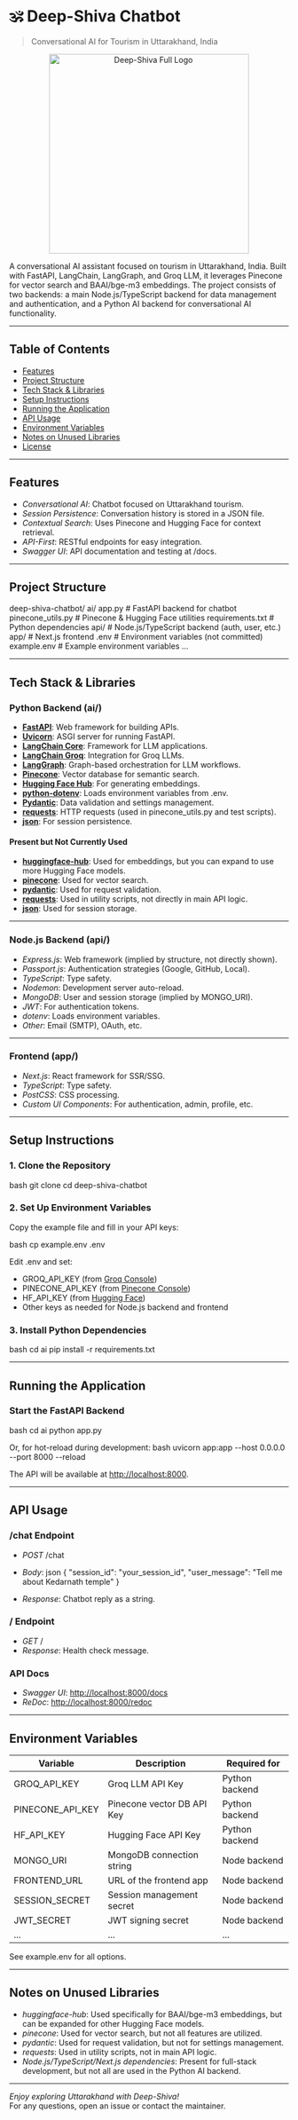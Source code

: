 # 🕉️ Deep-Shiva Chatbot
> Conversational AI for Tourism in Uttarakhand, India

<p align="center">
  <img src="https://shivaay.upayan.dev/icon-full.svg" alt="Deep-Shiva Full Logo" width="360" />
</p>

A conversational AI assistant focused on tourism in Uttarakhand, India. Built with FastAPI, LangChain, LangGraph, and Groq LLM, it leverages Pinecone for vector search and BAAI/bge-m3 embeddings. The project consists of two backends: a main Node.js/TypeScript backend for data management and authentication, and a Python AI backend for conversational AI functionality.

---

## Table of Contents

- [Features](#features)
- [Project Structure](#project-structure)
- [Tech Stack & Libraries](#tech-stack--libraries)
- [Setup Instructions](#setup-instructions)
- [Running the Application](#running-the-application)
- [API Usage](#api-usage)
- [Environment Variables](#environment-variables)
- [Notes on Unused Libraries](#notes-on-unused-libraries)
- [License](#license)

---

## Features

- *Conversational AI*: Chatbot focused on Uttarakhand tourism.
- *Session Persistence*: Conversation history is stored in a JSON file.
- *Contextual Search*: Uses Pinecone and Hugging Face for context retrieval.
- *API-First*: RESTful endpoints for easy integration.
- *Swagger UI*: API documentation and testing at /docs.

---

## Project Structure


deep-shiva-chatbot/
  ai/
    app.py                # FastAPI backend for chatbot
    pinecone_utils.py     # Pinecone & Hugging Face utilities
    requirements.txt      # Python dependencies
  api/                    # Node.js/TypeScript backend (auth, user, etc.)
  app/                    # Next.js frontend
  .env                    # Environment variables (not committed)
  example.env             # Example environment variables
  ...


---

## Tech Stack & Libraries

### Python Backend (ai/)

- **[FastAPI](https://fastapi.tiangolo.com/)**: Web framework for building APIs.
- **[Uvicorn](https://www.uvicorn.org/)**: ASGI server for running FastAPI.
- **[LangChain Core](https://python.langchain.com/docs/get_started/introduction)**: Framework for LLM applications.
- **[LangChain Groq](https://python.langchain.com/docs/integrations/llms/groq/)**: Integration for Groq LLMs.
- **[LangGraph](https://github.com/langchain-ai/langgraph)**: Graph-based orchestration for LLM workflows.
- **[Pinecone](https://www.pinecone.io/)**: Vector database for semantic search.
- **[Hugging Face Hub](https://huggingface.co/docs/huggingface_hub/index)**: For generating embeddings.
- **[python-dotenv](https://pypi.org/project/python-dotenv/)**: Loads environment variables from .env.
- **[Pydantic](https://docs.pydantic.dev/)**: Data validation and settings management.
- **[requests](https://docs.python-requests.org/)**: HTTP requests (used in pinecone_utils.py and test scripts).
- **[json](https://docs.python.org/3/library/json.html)**: For session persistence.

#### Present but Not Currently Used

- **[huggingface-hub](https://pypi.org/project/huggingface-hub/)**: Used for embeddings, but you can expand to use more Hugging Face models.
- **[pinecone](https://pypi.org/project/pinecone/)**: Used for vector search.
- **[pydantic](https://pydantic-docs.helpmanual.io/)**: Used for request validation.
- **[requests](https://pypi.org/project/requests/)**: Used in utility scripts, not directly in main API logic.
- **[json](https://docs.python.org/3/library/json.html)**: Used for session storage.

---

### Node.js Backend (api/)

- *Express.js*: Web framework (implied by structure, not directly shown).
- *Passport.js*: Authentication strategies (Google, GitHub, Local).
- *TypeScript*: Type safety.
- *Nodemon*: Development server auto-reload.
- *MongoDB*: User and session storage (implied by MONGO_URI).
- *JWT*: For authentication tokens.
- *dotenv*: Loads environment variables.
- *Other*: Email (SMTP), OAuth, etc.

---

### Frontend (app/)

- *Next.js*: React framework for SSR/SSG.
- *TypeScript*: Type safety.
- *PostCSS*: CSS processing.
- *Custom UI Components*: For authentication, admin, profile, etc.

---

## Setup Instructions

### 1. Clone the Repository

bash
git clone <repo-url>
cd deep-shiva-chatbot


### 2. Set Up Environment Variables

Copy the example file and fill in your API keys:

bash
cp example.env .env


Edit .env and set:

- GROQ_API_KEY (from [Groq Console](https://console.groq.com/))
- PINECONE_API_KEY (from [Pinecone Console](https://app.pinecone.io/))
- HF_API_KEY (from [Hugging Face](https://huggingface.co/settings/tokens))
- Other keys as needed for Node.js backend and frontend

### 3. Install Python Dependencies

bash
cd ai
pip install -r requirements.txt


---

## Running the Application

### Start the FastAPI Backend

bash
cd ai
python app.py

Or, for hot-reload during development:
bash
uvicorn app:app --host 0.0.0.0 --port 8000 --reload


The API will be available at [http://localhost:8000](http://localhost:8000).

---

## API Usage

### /chat Endpoint

- *POST* /chat
- *Body*:
  json
  {
    "session_id": "your_session_id",
    "user_message": "Tell me about Kedarnath temple"
  }
  
- *Response*: Chatbot reply as a string.

### / Endpoint

- *GET* /
- *Response*: Health check message.

### API Docs

- *Swagger UI*: [http://localhost:8000/docs](http://localhost:8000/docs)
- *ReDoc*: [http://localhost:8000/redoc](http://localhost:8000/redoc)

---

## Environment Variables

| Variable            | Description                        | Required for      |
|---------------------|------------------------------------|-------------------|
| GROQ_API_KEY        | Groq LLM API Key                   | Python backend    |
| PINECONE_API_KEY    | Pinecone vector DB API Key         | Python backend    |
| HF_API_KEY          | Hugging Face API Key               | Python backend    |
| MONGO_URI           | MongoDB connection string          | Node backend      |
| FRONTEND_URL        | URL of the frontend app            | Node backend      |
| SESSION_SECRET      | Session management secret          | Node backend      |
| JWT_SECRET          | JWT signing secret                 | Node backend      |
| ...                 | ...                                | ...               |

See example.env for all options.

---

## Notes on Unused Libraries

- *huggingface-hub*: Used specifically for BAAI/bge-m3 embeddings, but can be expanded for other Hugging Face models.
- *pinecone*: Used for vector search, but not all features are utilized.
- *pydantic*: Used for request validation, but not for settings management.
- *requests*: Used in utility scripts, not in main API logic.
- *Node.js/TypeScript/Next.js dependencies*: Present for full-stack development, but not all are used in the Python AI backend.

---

*Enjoy exploring Uttarakhand with Deep-Shiva!*  
For any questions, open an issue or contact the maintainer.
